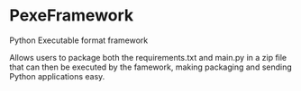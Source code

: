 # PexeFramework
 Python Executable format framework

 Allows users to package both the requirements.txt and main.py in a zip file that can then be executed by the famework, making packaging and sending Python applications easy.

